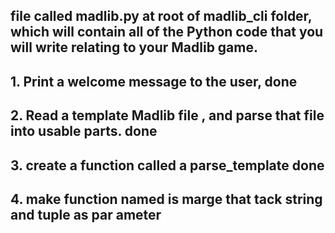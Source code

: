  ## file called madlib.py at root of madlib_cli folder, which will contain all of the Python code that you will write relating to your Madlib game.

## 1. Print a welcome message to the user,  done 
## 2. Read a template Madlib file , and parse that file into usable parts. done 
## 3. create a function  called a  parse_template  done 
## 4. make  function named is marge that  tack string and tuple as par ameter 
